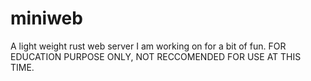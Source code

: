 # miniweb
A light weight rust web server I am working on for a bit of fun.
FOR EDUCATION PURPOSE ONLY, NOT RECCOMENDED FOR USE AT THIS TIME.